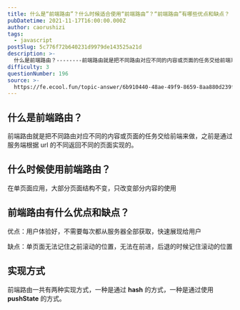 ```yaml
---
title: 什么是“前端路由”？什么时候适合使用“前端路由”？“前端路由”有哪些优点和缺点？
pubDatetime: 2021-11-17T16:00:00.000Z
author: caorushizi
tags:
  - javascript
postSlug: 5c776f72b640231d9979de143525a21d
description: >-
  什么是前端路由？--------前端路由就是把不同路由对应不同的内容或页面的任务交给前端来做，之前是通过服务端根据url的不同返回不同的页面实现的。什么时候使用前端路由？-----------在单页面
difficulty: 3
questionNumber: 196
source: >-
  https://fe.ecool.fun/topic-answer/6b910440-48ae-49f9-8659-8aa880d239fb?orderBy=updateTime&order=desc&tagId=10
---
```


## 什么是前端路由？

前端路由就是把不同路由对应不同的内容或页面的任务交给前端来做，之前是通过服务端根据 url 的不同返回不同的页面实现的。

## 什么时候使用前端路由？

在单页面应用，大部分页面结构不变，只改变部分内容的使用

## 前端路由有什么优点和缺点？

优点：用户体验好，不需要每次都从服务器全部获取，快速展现给用户

缺点：单页面无法记住之前滚动的位置，无法在前进，后退的时候记住滚动的位置

## 实现方式

前端路由一共有两种实现方式，一种是通过 **hash** 的方式，一种是通过使用 **pushState** 的方式。
